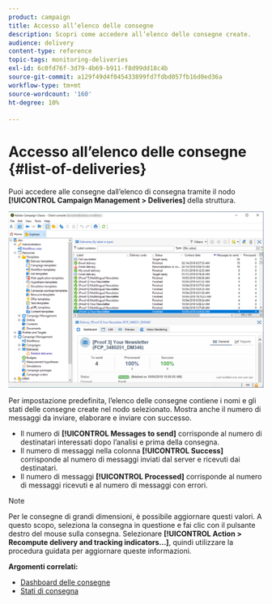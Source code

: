 ```yaml
---
product: campaign
title: Accesso all’elenco delle consegne
description: Scopri come accedere all’elenco delle consegne create.
audience: delivery
content-type: reference
topic-tags: monitoring-deliveries
exl-id: 6c0fd76f-3d79-4b69-b911-f8d99dd18c4b
source-git-commit: a129f49d4f045433899fd7fdbd057fb16d0ed36a
workflow-type: tm+mt
source-wordcount: '160'
ht-degree: 10%

---
```


# Accesso all’elenco delle consegne {#list-of-deliveries}

Puoi accedere alle consegne dall’elenco di consegna tramite il nodo **[!UICONTROL Campaign Management > Deliveries]** della struttura.

![](assets/deliveries-list.png)

Per impostazione predefinita, l’elenco delle consegne contiene i nomi e gli stati delle consegne create nel nodo selezionato. Mostra anche il numero di messaggi da inviare, elaborare e inviare con successo.

* Il numero di **[!UICONTROL Messages to send]** corrisponde al numero di destinatari interessati dopo l’analisi e prima della consegna.
* Il numero di messaggi nella colonna **[!UICONTROL Success]** corrisponde al numero di messaggi inviati dal server e ricevuti dai destinatari.
* Il numero di messaggi **[!UICONTROL Processed]** corrisponde al numero di messaggi ricevuti e al numero di messaggi con errori.

>[!NOTE]
>
>Per le consegne di grandi dimensioni, è possibile aggiornare questi valori. A questo scopo, seleziona la consegna in questione e fai clic con il pulsante destro del mouse sulla consegna. Selezionare **[!UICONTROL Action > Recompute delivery and tracking indicators...]**, quindi utilizzare la procedura guidata per aggiornare queste informazioni.

**Argomenti correlati:**

* [Dashboard delle consegne](delivery-dashboard.md)
* [Stati di consegna](delivery-statuses.md)
